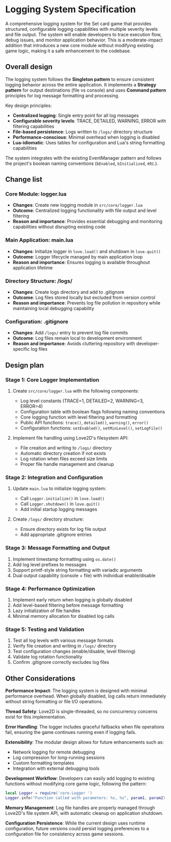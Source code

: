 # Logging System Specification

A comprehensive logging system for the Set card game that provides structured, configurable logging capabilities with multiple severity levels and file output. The system will enable developers to trace execution flow, debug issues, and monitor application behavior. This is a moderate-impact addition that introduces a new core module without modifying existing game logic, making it a safe enhancement to the codebase.

## Overall design

The logging system follows the **Singleton pattern** to ensure consistent logging behavior across the entire application. It implements a **Strategy pattern** for output destinations (file vs console) and uses **Command pattern** principles for log message formatting and processing.

Key design principles:
- **Centralized logging**: Single entry point for all log messages
- **Configurable severity levels**: TRACE, DETAILED, WARNING, ERROR with filtering capabilities
- **File-based persistence**: Logs written to `/logs/` directory structure
- **Performance-conscious**: Minimal overhead when logging is disabled
- **Lua-idiomatic**: Uses tables for configuration and Lua's string formatting capabilities

The system integrates with the existing EventManager pattern and follows the project's boolean naming conventions (`bEnabled`, `bInitialized`, etc.).

## Change list

### Core Module: logger.lua
- **Changes**: Create new logging module in `src/core/logger.lua`
- **Outcome**: Centralized logging functionality with file output and level filtering
- **Reason and importance**: Provides essential debugging and monitoring capabilities without disrupting existing code

### Main Application: main.lua
- **Changes**: Initialize logger in `love.load()` and shutdown in `love.quit()`
- **Outcome**: Logger lifecycle managed by main application loop
- **Reason and importance**: Ensures logging is available throughout application lifetime

### Directory Structure: /logs/
- **Changes**: Create logs directory and add to .gitignore
- **Outcome**: Log files stored locally but excluded from version control
- **Reason and importance**: Prevents log file pollution in repository while maintaining local debugging capability

### Configuration: .gitignore
- **Changes**: Add `/logs/` entry to prevent log file commits
- **Outcome**: Log files remain local to development environment
- **Reason and importance**: Avoids cluttering repository with developer-specific log files

## Design plan

### Stage 1: Core Logger Implementation
1. Create `src/core/logger.lua` with the following components:
   - Log level constants (TRACE=1, DETAILED=2, WARNING=3, ERROR=4)
   - Configuration table with boolean flags following naming conventions
   - Core logging function with level filtering and formatting
   - Public API functions: `trace()`, `detailed()`, `warning()`, `error()`
   - Configuration functions: `setEnabled()`, `setMinLevel()`, `setLogFile()`

2. Implement file handling using Love2D's filesystem API:
   - File creation and writing to `/logs/` directory
   - Automatic directory creation if not exists
   - Log rotation when files exceed size limits
   - Proper file handle management and cleanup

### Stage 2: Integration and Configuration
1. Update `main.lua` to initialize logging system:
   - Call `Logger.initialize()` in `love.load()`
   - Call `Logger.shutdown()` in `love.quit()`
   - Add initial startup logging messages

2. Create `/logs/` directory structure:
   - Ensure directory exists for log file output
   - Add appropriate .gitignore entries

### Stage 3: Message Formatting and Output
1. Implement timestamp formatting using `os.date()`
2. Add log level prefixes to messages
3. Support printf-style string formatting with variadic arguments
4. Dual output capability (console + file) with individual enable/disable

### Stage 4: Performance Optimization
1. Implement early return when logging is globally disabled
2. Add level-based filtering before message formatting
3. Lazy initialization of file handles
4. Minimal memory allocation for disabled log calls

### Stage 5: Testing and Validation
1. Test all log levels with various message formats
2. Verify file creation and writing in `/logs/` directory
3. Test configuration changes (enable/disable, level filtering)
4. Validate log rotation functionality
5. Confirm .gitignore correctly excludes log files

## Other Considerations

**Performance Impact**: The logging system is designed with minimal performance overhead. When globally disabled, log calls return immediately without string formatting or file I/O operations.

**Thread Safety**: Love2D is single-threaded, so no concurrency concerns exist for this implementation.

**Error Handling**: The logger includes graceful fallbacks when file operations fail, ensuring the game continues running even if logging fails.

**Extensibility**: The modular design allows for future enhancements such as:
- Network logging for remote debugging
- Log compression for long-running sessions
- Custom formatting templates
- Integration with external debugging tools

**Development Workflow**: Developers can easily add logging to existing functions without modifying core game logic, following the pattern:
```lua
local Logger = require('core.Logger ')
Logger.info("Function called with parameters: %s, %s", param1, param2)
```

**Memory Management**: Log file handles are properly managed through Love2D's file system API, with automatic cleanup on application shutdown.

**Configuration Persistence**: While the current design uses runtime configuration, future versions could persist logging preferences to a configuration file for consistency across game sessions.
